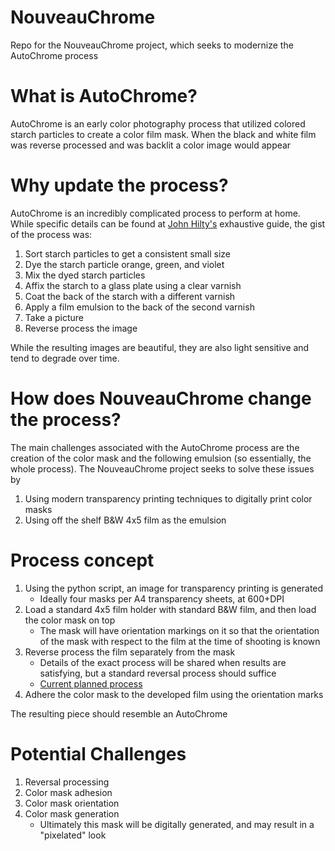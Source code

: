 # NouveauChrome
Repo for the NouveauChrome project, which seeks to modernize the AutoChrome process

# What is AutoChrome?
AutoChrome is an early color photography process that utilized colored starch particles to create a color film mask. When the black and white film was reverse processed and was backlit a color image would appear

# Why update the process?
AutoChrome is an incredibly complicated process to perform at home. While specific details can be found at [John Hilty's](https://www.jonhilty.com/screenplateguide) exhaustive guide, the gist of the process was:

1. Sort starch particles to get a consistent small size
2. Dye the starch particle orange, green, and violet
3. Mix the dyed starch particles
4. Affix the starch to a glass plate using a clear varnish
5. Coat the back of the starch with a different varnish
6. Apply a film emulsion to the back of the second varnish
7. Take a picture
8. Reverse process the image

While the resulting images are beautiful, they are also light sensitive and tend to degrade over time. 

# How does NouveauChrome change the process?
The main challenges associated with the AutoChrome process are the creation of the color mask and the following emulsion (so essentially, the whole process). The NouveauChrome project seeks to solve these issues by

1. Using modern transparency printing techniques to digitally print color masks
2. Using off the shelf B&W 4x5 film as the emulsion

# Process concept

1. Using the python script, an image for transparency printing is generated
    * Ideally four masks per A4 transparency sheets, at 600+DPI
2. Load a standard 4x5 film holder with standard B&W film, and then load the color mask on top
    * The mask will have orientation markings on it so that the orientation of the mask with respect to the film at the time of shooting is known 
3. Reverse process the film separately from the mask
    * Details of the exact process will be shared when results are satisfying, but a standard reversal process should suffice
    * [Current planned process](https://imager.ie/a-better-peroxide-black-and-white-reversal-bleach/)
4. Adhere the color mask to the developed film using the orientation marks

The resulting piece should resemble an AutoChrome

# Potential Challenges
1. Reversal processing
2. Color mask adhesion
3. Color mask orientation
4. Color mask generation
    * Ultimately this mask will be digitally generated, and may result in a "pixelated" look